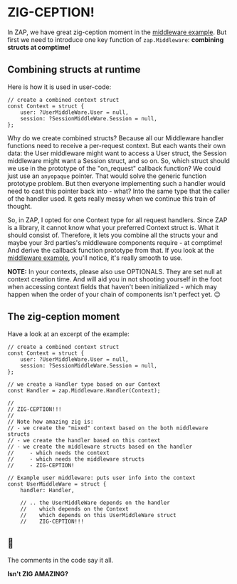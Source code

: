 # ZIG-CEPTION!

In ZAP, we have great zig-ception moment in the [middleware
example](../examples/middleware/middleware.zig). But first we need to introduce
one key function of `zap.Middleware`: **combining structs at comptime!**

## Combining structs at runtime

Here is how it is used in user-code:

```zig
// create a combined context struct
const Context = struct {
    user: ?UserMiddleWare.User = null,
    session: ?SessionMiddleWare.Session = null,
};
```

Why do we create combined structs? Because all our Middleware handler functions
need to receive a per-request context. But each wants their own data: the User
middleware might want to access a User struct, the Session middleware might want
a Session struct, and so on. So, which struct should we use in the prototype of
the "on_request" callback function? We could just use an `anyopaque` pointer.
That would solve the generic function prototype problem. But then everyone
implementing such a handler would need to cast this pointer back into - what?
Into the same type that the caller of the handler used. It gets really messy
when we continue this train of thought.

So, in ZAP, I opted for one Context type for all request handlers. Since ZAP is
a library, it cannot know what your preferred Context struct is. What it should
consist of. Therefore, it lets you combine all the structs your and maybe your
3rd parties's middleware components require - at comptime! And derive the
callback function prototype from that. If you look at the [middleware
example](../examples/middleware/middleware.zig), you'll notice, it's really
smooth to use.

**NOTE:** In your contexts, please also use OPTIONALS. They are set null at
context creation time. And will aid you in not shooting yourself in the foot
when accessing context fields that haven't been initialized - which may happen
when the order of your chain of components isn't perfect yet. 😉

## The zig-ception moment

Have a look at an excerpt of the example:

```zig
// create a combined context struct
const Context = struct {
    user: ?UserMiddleWare.User = null,
    session: ?SessionMiddleWare.Session = null,
};

// we create a Handler type based on our Context
const Handler = zap.Middleware.Handler(Context);

//
// ZIG-CEPTION!!!
//
// Note how amazing zig is:
// - we create the "mixed" context based on the both middleware structs
// - we create the handler based on this context
// - we create the middleware structs based on the handler
//     - which needs the context
//     - which needs the middleware structs
//     - ZIG-CEPTION!

// Example user middleware: puts user info into the context
const UserMiddleWare = struct {
    handler: Handler,

    // .. the UserMiddleWare depends on the handler
    //    which depends on the Context
    //    which depends on this UserMiddleWare struct
    //    ZIG-CEPTION!!!
```

## 🤯

The comments in the code say it all. 

**Isn't ZIG AMAZING?**
